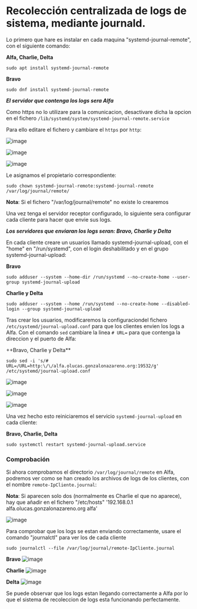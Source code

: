 # Recolección centralizada de logs de sistema, mediante journald.

Lo primero que hare es instalar en cada maquina "systemd-journal-remote", con el siguiente comando:

**Alfa, Charlie, Delta**

    sudo apt install systemd-journal-remote

**Bravo**

    sudo dnf install systemd-journal-remote


***El servidor que contenga los logs sera Alfa***

Como https no lo utilizare para la comunicacion, desactivare dicha la opcion en el fichero `/lib/systemd/system/systemd-journal-remote.service`

Para ello editare el fichero y cambiare el `https` por `http`:

![image](1-logs.png)

![image](2-logs.png)

![image](3-logs.png)

Le asignamos el propietario correspondiente:

    sudo chown systemd-journal-remote:systemd-journal-remote /var/log/journal/remote/

**Nota**: Si el fichero "/var/log/journal/remote" no existe lo crearemos

Una vez tenga el servidor receptor configurado, lo siguiente sera configurar cada cliente para hacer que envie sus logs.

***Los servidores que enviaran los logs seran: Bravo, Charlie y Delta***

En cada cliente creare un usuarios llamado systemd-journal-upload, con el "home" en "/run/systemd", con el login deshabilitado y en el grupo systemd-journal-upload:

**Bravo**

    sudo adduser --system --home-dir /run/systemd --no-create-home --user-group systemd-journal-upload

**Charlie y Delta**

    sudo adduser --system --home /run/systemd --no-create-home --disabled-login --group systemd-journal-upload

Tras crear los usuarios, modificaremos la configuraciondel fichero `/etc/systemd/journal-upload.conf` para que los clientes envien los logs a Alfa. Con el comando `sed` cambiare la linea `# URL=` para que contenga la direccion y el puerto de Alfa:

++Bravo, Charlie y Delta**

    sudo sed -i 's/# URL=/URL=http:\/\/alfa.olucas.gonzalonazareno.org:19532/g' /etc/systemd/journal-upload.conf 

![image](4-logs.png)

![image](5-logs.png)

![image](6-logs.png)

Una vez hecho esto reiniciaremos el servicio `systemd-journal-upload` en cada cliente:

**Bravo, Charlie, Delta**

    sudo systemctl restart systemd-journal-upload.service

### Comprobación

Si ahora comprobamos el directorio `/var/log/journal/remote` en Alfa, podremos ver como se han creado los archivos de logs de los clientes, con el nombre `remote-IpCliente.journal`:

**Nota**: Si aparecen solo dos (normalmente es Charlie el que no aparece), hay que añadir en el fichero "/etc/hosts" '192.168.0.1 alfa.olucas.gonzalonazareno.org alfa'

![image](7-logs.png)

Para comprobar que los logs se estan enviando correctamente, usare el comando "journalctl"  para ver los de cada cliente

    sudo journalctl --file /var/log/journal/remote-IpCliente.journal

**Bravo**
![image](8-logs.png)

**Charlie**
![image](9-logs.png)

**Delta**
![image](10-logs.png)

Se puede observar que los logs estan llegando correctamente a Alfa por lo que el sistema de recoleccion de logs esta funcionando perfectamente.